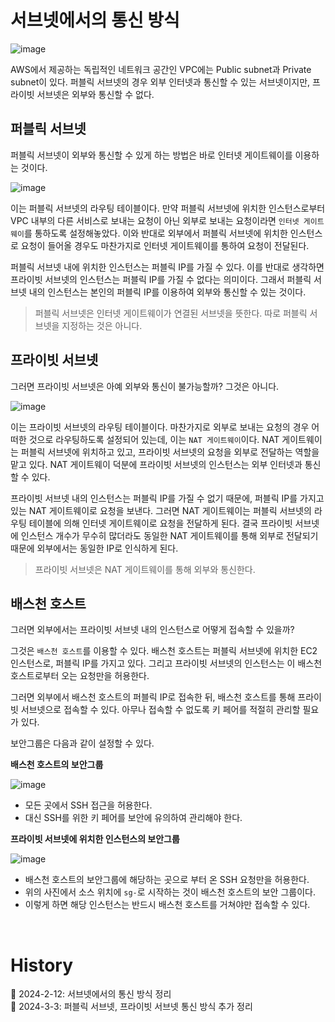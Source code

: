 # 서브넷에서의 통신 방식

![image](https://github.com/Ohjiwoo-lab/TIL/assets/74577768/7926a57f-3f74-403a-8d74-1e110a539036)

AWS에서 제공하는 독립적인 네트워크 공간인 VPC에는 Public subnet과 Private subnet이 있다. 퍼블릭 서브넷의 경우 외부 인터넷과 통신할 수 있는 서브넷이지만, 프라이빗 서브넷은 외부와 통신할 수 없다.

## 퍼블릭 서브넷

퍼블릭 서브넷이 외부와 통신할 수 있게 하는 방법은 바로 인터넷 게이트웨이를 이용하는 것이다.

![image](https://github.com/Ohjiwoo-lab/TIL/assets/74577768/e327e1fe-c135-4dc3-87aa-fc557a24adf0)

이는 퍼블릭 서브넷의 라우팅 테이블이다. 만약 퍼블릭 서브넷에 위치한 인스턴스로부터 VPC 내부의 다른 서비스로 보내는 요청이 아닌 외부로 보내는 요청이라면 `인터넷 게이트웨이`를 통하도록 설정해놓았다. 이와 반대로 외부에서 퍼블릭 서브넷에 위치한 인스턴스로 요청이 들어올 경우도 마찬가지로 인터넷 게이트웨이를 통하여 요청이 전달된다.

퍼블릭 서브넷 내에 위치한 인스턴스는 퍼블릭 IP를 가질 수 있다. 이를 반대로 생각하면 프라이빗 서브넷의 인스턴스는 퍼블릭 IP를 가질 수 없다는 의미이다. 그래서 퍼블릭 서브넷 내의 인스턴스는 본인의 퍼블릭 IP를 이용하여 외부와 통신할 수 있는 것이다.

> 퍼블릭 서브넷은 인터넷 게이트웨이가 연결된 서브넷을 뜻한다. 따로 퍼블릭 서브넷을 지정하는 것은 아니다.

## 프라이빗 서브넷

그러면 프라이빗 서브넷은 아예 외부와 통신이 불가능할까? 그것은 아니다.

![image](https://github.com/Ohjiwoo-lab/TIL/assets/74577768/614d2df0-7cb8-4911-8db2-628b071efe1c)

이는 프라이빗 서브넷의 라우팅 테이블이다. 마찬가지로 외부로 보내는 요청의 경우 어떠한 것으로 라우팅하도록 설정되어 있는데, 이는 `NAT 게이트웨이`이다. NAT 게이트웨이는 퍼블릭 서브넷에 위치하고 있고, 프라이빗 서브넷의 요청을 외부로 전달하는 역할을 맡고 있다. NAT 게이트웨이 덕분에 프라이빗 서브넷의 인스턴스는 외부 인터넷과 통신할 수 있다.

프라이빗 서브넷 내의 인스턴스는 퍼블릭 IP를 가질 수 없기 때문에, 퍼블릭 IP를 가지고 있는 NAT 게이트웨이로 요청을 보낸다. 그러면 NAT 게이트웨이는 퍼블릭 서브넷의 라우팅 테이블에 의해 인터넷 게이트웨이로 요청을 전달하게 된다. 결국 프라이빗 서브넷에 인스턴스 개수가 무수히 많더라도 동일한 NAT 게이트웨이를 통해 외부로 전달되기 때문에 외부에서는 동일한 IP로 인식하게 된다.

> 프라이빗 서브넷은 NAT 게이트웨이를 통해 외부와 통신한다.

## 배스천 호스트

그러면 외부에서는 프라이빗 서브넷 내의 인스턴스로 어떻게 접속할 수 있을까?

그것은 `배스천 호스트`를 이용할 수 있다. 배스천 호스트는 퍼블릭 서브넷에 위치한 EC2 인스턴스로, 퍼블릭 IP를 가지고 있다. 그리고 프라이빗 서브넷의 인스턴스는 이 배스천 호스트로부터 오는 요청만을 허용한다.

그러면 외부에서 배스천 호스트의 퍼블릭 IP로 접속한 뒤, 배스천 호스트를 통해 프라이빗 서브넷으로 접속할 수 있다. 아무나 접속할 수 없도록 키 페어를 적절히 관리할 필요가 있다.

보안그룹은 다음과 같이 설정할 수 있다.

**배스천 호스트의 보안그룹**

![image](https://github.com/Ohjiwoo-lab/TIL/assets/74577768/27dad1d6-e987-4fae-95d9-24517a06512f)

- 모든 곳에서 SSH 접근을 허용한다.
- 대신 SSH를 위한 키 페어를 보안에 유의하여 관리해야 한다.

**프라이빗 서브넷에 위치한 인스턴스의 보안그룹**

![image](https://github.com/Ohjiwoo-lab/TIL/assets/74577768/4bab014d-6da5-4572-b3ca-2b58299e18ca)

- 배스천 호스트의 보안그룹에 해당하는 곳으로 부터 온 SSH 요청만을 허용한다.
- 위의 사진에서 소스 위치에 `sg-`로 시작하는 것이 배스천 호스트의 보안 그룹이다.
- 이렇게 하면 해당 인스턴스는 반드시 배스천 호스트를 거쳐야만 접속할 수 있다.

<br/>

# History

📌 2024-2-12: 서브넷에서의 통신 방식 정리   
📌 2024-3-3: 퍼블릭 서브넷, 프라이빗 서브넷 통신 방식 추가 정리